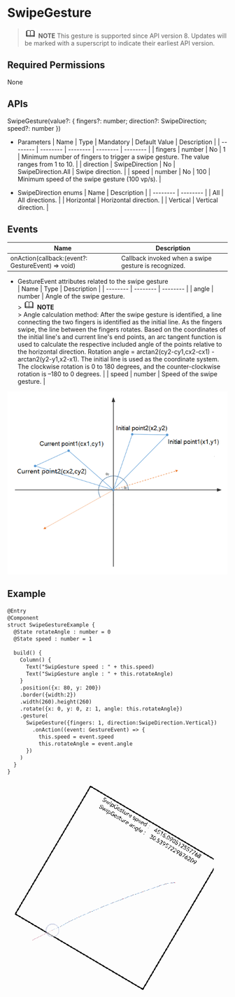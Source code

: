 # SwipeGesture


> ![icon-note.gif](public_sys-resources/icon-note.gif) **NOTE**
> This gesture is supported since API version 8. Updates will be marked with a superscript to indicate their earliest API version.


## Required Permissions

None


## APIs

SwipeGesture(value?: { fingers?: number; direction?: SwipeDirection; speed?: number })

- Parameters
    | Name | Type | Mandatory | Default Value | Description |
  | -------- | -------- | -------- | -------- | -------- |
  | fingers | number | No | 1 | Minimum number of fingers to trigger a swipe gesture. The value ranges from 1 to 10. |
  | direction | SwipeDirection | No | SwipeDirection.All | Swipe direction. |
  | speed | number | No | 100 | Minimum speed of the swipe gesture (100 vp/s). |

- SwipeDirection enums
    | Name | Description |
  | -------- | -------- |
  | All | All directions. |
  | Horizontal | Horizontal direction. |
  | Vertical | Vertical direction. |


## Events

| Name | Description |
| -------- | -------- |
| onAction(callback:(event?: GestureEvent) =&gt; void) | Callback invoked when a swipe gesture is recognized. |


- GestureEvent attributes related to the swipe gesture  
    | Name | Type | Description |
  | -------- | -------- | -------- |
  | angle | number | Angle of the swipe gesture.<br/>>&nbsp;![icon-note.gif](public_sys-resources/icon-note.gif)&nbsp;**NOTE**<br/>>&nbsp;Angle calculation method: After the swipe gesture is identified, a line connecting the two fingers is identified as the initial line. As the fingers swipe, the line between the fingers rotates. Based on the coordinates of the initial line's and current line's end points, an arc tangent function is used to calculate the respective included angle of the points relative to the horizontal direction. Rotation angle = arctan2(cy2-cy1,cx2-cx1) - arctan2(y2-y1,x2-x1). The initial line is used as the coordinate system. The clockwise rotation is 0 to 180 degrees, and the counter-clockwise rotation is –180 to 0 degrees. |
  | speed | number | Speed of the swipe gesture. |

![en-us_image_0000001231374559](figures/en-us_image_0000001231374661.png)

## Example


```
@Entry
@Component
struct SwipeGestureExample {
  @State rotateAngle : number = 0
  @State speed : number = 1

  build() {
    Column() {
      Text("SwipGesture speed : " + this.speed)
      Text("SwipGesture angle : " + this.rotateAngle)
    }
    .position({x: 80, y: 200})
    .border({width:2})
    .width(260).height(260)
    .rotate({x: 0, y: 0, z: 1, angle: this.rotateAngle})
    .gesture(
      SwipeGesture({fingers: 1, direction:SwipeDirection.Vertical})
        .onAction((event: GestureEvent) => {
          this.speed = event.speed
          this.rotateAngle = event.angle
      })
    )
  }
}
```

![en-us_image_0000001231374559](figures/en-us_image_0000001231374559.gif)
